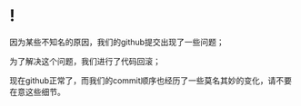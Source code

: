# !

因为某些不知名的原因，我们的github提交出现了一些问题；

为了解决这个问题，我们进行了代码回滚；

现在github正常了，而我们的commit顺序也经历了一些莫名其妙的变化，请不要在意这些细节。